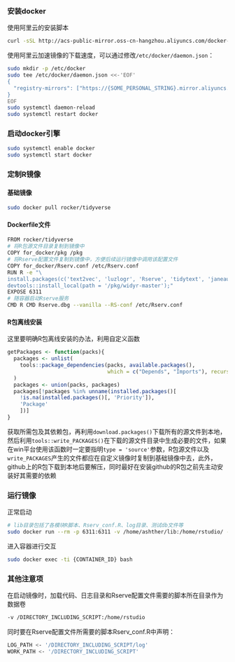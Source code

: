 ### 安装docker
使用阿里云的安装脚本
```bash
curl -sSL http://acs-public-mirror.oss-cn-hangzhou.aliyuncs.com/docker-engine/internet | sh -
```
使用阿里云加速镜像的下载速度，可以通过修改`/etc/docker/daemon.json`：
```bash
sudo mkdir -p /etc/docker
sudo tee /etc/docker/daemon.json <<-'EOF'
{
  "registry-mirrors": ["https://{SOME_PERSONAL_STRING}.mirror.aliyuncs.com"]
}
EOF
sudo systemctl daemon-reload
sudo systemctl restart docker
```

### 启动docker引擎
```bash
sudo systemctl enable docker
sudo systemctl start docker
```

### 定制R镜像
#### 基础镜像
```bash
sudo docker pull rocker/tidyverse
```
#### Dockerfile文件
```bash
FROM rocker/tidyverse
# 将R包源文件目录复制到镜像中
COPY for_docker/pkg /pkg
# 将Rserve配置文件复制到镜像中，方便后续运行镜像中调用该配置文件
COPY for_docker/Rserv.conf /etc/Rserv.conf
RUN R -e "\ 
install.packages(c('text2vec', 'luzlogr', 'Rserve', 'tidytext', 'janeaustenr', 'SnowballC', 'tokenizers', 'jiebaR'), type = 'source', contriburl = 'file:///pkg');\
devtools::install_local(path = '/pkg/widyr-master');"
EXPOSE 6311
# 随容器启动Rserve服务
CMD R CMD Rserve.dbg --vanilla --RS-conf /etc/Rserv.conf
```
#### R包离线安装
这里要明确R包离线安装的办法，利用自定义函数
```R
getPackages <- function(packs){
  packages <- unlist(
    tools::package_dependencies(packs, available.packages(),
                                which = c("Depends", "Imports"), recursive = TRUE)
  )
  packages <- union(packs, packages)
  packages[!packages %in% unname(installed.packages()[
    !is.na(installed.packages()[, 'Priority']), 
    'Package'
    ])]
}
```
获取所需包及其依赖包，再利用`download.packages()`下载所有的源文件到本地，然后利用`tools::write_PACKAGES()`在下载的源文件目录中生成必要的文件，如果在win平台使用该函数时一定要指明`type = 'source'`参数，R包源文件以及`write_PACKAGES`产生的文件都应在自定义镜像时复制到基础镜像中去，此外，github上的R包下载到本地后要解压，同时最好在安装github的R包之前先主动安装好其需要的依赖

### 运行镜像
正常启动
```bash
# lib目录包括了各模块R脚本、Rserv_conf.R、log目录、测试db文件等
sudo docker run --rm -p 6311:6311 -v /home/ashther/lib:/home/rstudio/ -d r-image
```
进入容器进行交互
```bash
sudo docker exec -ti {CONTAINER_ID} bash
```
### 其他注意项
在启动镜像时，加载代码、日志目录和Rserve配置文件需要的脚本所在目录作为数据卷
```bash
-v /DIRECTORY_INCLUDING_SCRIPT:/home/rstudio
```
同时要在Rserve配置文件所需要的脚本Rserv\_conf.R中声明：
```bash
LOG_PATH <- '/DIRECTORY_INCLUDING_SCRIPT/log'
WORK_PATH <- '/DIRECTORY_INCLUDING_SCRIPT'
```
